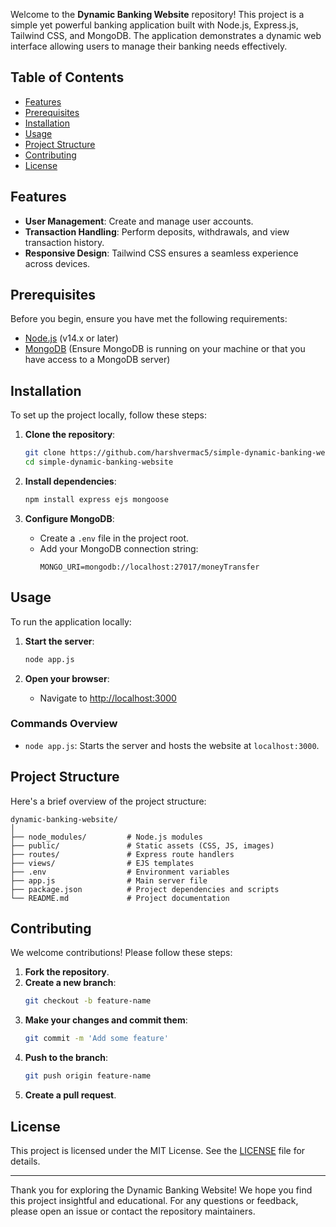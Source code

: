Welcome to the **Dynamic Banking Website** repository! This project is a simple yet powerful banking application built with Node.js, Express.js, Tailwind CSS, and MongoDB. The application demonstrates a dynamic web interface allowing users to manage their banking needs effectively.

## Table of Contents
- [Features](#features)
- [Prerequisites](#prerequisites)
- [Installation](#installation)
- [Usage](#usage)
- [Project Structure](#project-structure)
- [Contributing](#contributing)
- [License](#license)

## Features
- **User Management**: Create and manage user accounts.
- **Transaction Handling**: Perform deposits, withdrawals, and view transaction history.
- **Responsive Design**: Tailwind CSS ensures a seamless experience across devices.

## Prerequisites
Before you begin, ensure you have met the following requirements:
- [Node.js](https://nodejs.org/) (v14.x or later)
- [MongoDB](https://www.mongodb.com/) (Ensure MongoDB is running on your machine or that you have access to a MongoDB server)

## Installation
To set up the project locally, follow these steps:

1. **Clone the repository**:
   ```bash
   git clone https://github.com/harshvermac5/simple-dynamic-banking-website.git
   cd simple-dynamic-banking-website
   ```

2. **Install dependencies**:
   ```bash
   npm install express ejs mongoose
   ```

3. **Configure MongoDB**:
   - Create a `.env` file in the project root.
   - Add your MongoDB connection string:
     ```env
     MONGO_URI=mongodb://localhost:27017/moneyTransfer
     ```

## Usage
To run the application locally:

1. **Start the server**:
   ```bash
   node app.js
   ```

2. **Open your browser**:
   - Navigate to [http://localhost:3000](http://localhost:3000)

### Commands Overview
- `node app.js`: Starts the server and hosts the website at `localhost:3000`.

## Project Structure
Here's a brief overview of the project structure:

```
dynamic-banking-website/
│
├── node_modules/         # Node.js modules
├── public/               # Static assets (CSS, JS, images)
├── routes/               # Express route handlers
├── views/                # EJS templates
├── .env                  # Environment variables
├── app.js                # Main server file
├── package.json          # Project dependencies and scripts
└── README.md             # Project documentation
```

## Contributing
We welcome contributions! Please follow these steps:

1. **Fork the repository**.
2. **Create a new branch**:
   ```bash
   git checkout -b feature-name
   ```
3. **Make your changes and commit them**:
   ```bash
   git commit -m 'Add some feature'
   ```
4. **Push to the branch**:
   ```bash
   git push origin feature-name
   ```
5. **Create a pull request**.

## License
This project is licensed under the MIT License. See the [LICENSE](LICENSE) file for details.

---

Thank you for exploring the Dynamic Banking Website! We hope you find this project insightful and educational. For any questions or feedback, please open an issue or contact the repository maintainers.
